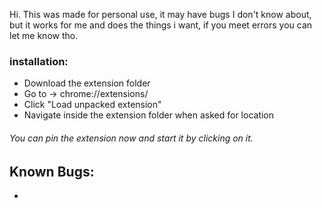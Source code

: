 Hi. This was made for personal use, it may have bugs I don't know about, but it works for me and does the things i want, if you meet errors you can let me know tho.

### installation:
* Download the extension folder
* Go to -> chrome://extensions/
* Click "Load unpacked extension"
* Navigate inside the extension folder when asked for location
###### You can pin the extension now and start it by clicking on it.

## Known Bugs:
-
